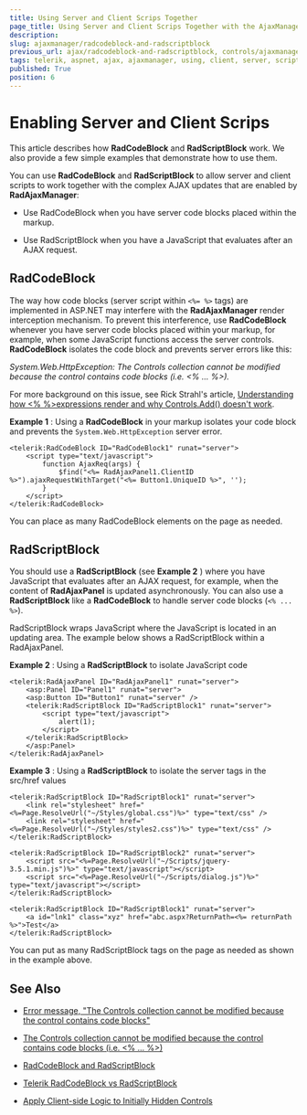 ```yaml
---
title: Using Server and Client Scrips Together 
page_title: Using Server and Client Scrips Together with the AjaxManager
description: 
slug: ajaxmanager/radcodeblock-and-radscriptblock
previous_url: ajax/radcodeblock-and-radscriptblock, controls/ajaxmanager/radcodeblock-and-radscriptblock
tags: telerik, aspnet, ajax, ajaxmanager, using, client, server, scripts, together, radcodeblock, radscriptblock
published: True
position: 6
---
```


# Enabling Server and Client Scrips

This article describes how **RadCodeBlock** and **RadScriptBlock** work. We also provide a few simple examples that demonstrate how to use them.

You can use **RadCodeBlock** and **RadScriptBlock** to allow server and client scripts to work together with the complex AJAX updates that are enabled by **RadAjaxManager**:

* Use RadCodeBlock when you have server code blocks placed within the markup.

* Use RadScriptBlock when you have a JavaScript that evaluates after an AJAX request.

## RadCodeBlock

The way how code blocks (server script within `<%= %>` tags) are implemented in ASP.NET may interfere with the **RadAjaxManager** render interception mechanism. To prevent this interference, use **RadCodeBlock** whenever you have server code blocks placed within your markup, for example, when some JavaScript functions access the server controls. **RadCodeBlock** isolates the code block and prevents server errors like this:

*System.Web.HttpException: The Controls collection cannot be modified because the control contains code blocks (i.e. <% ... %>).*

For more background on this issue, see Rick Strahl's article, [Understanding how <% %>expressions render and why Controls.Add() doesn't work](http://www.west-wind.com/WebLog/posts/6148.aspx).

**Example 1** : Using a **RadCodeBlock** in your markup isolates your code block and prevents the `System.Web.HttpException` server error.

````ASP.NET
<telerik:RadCodeBlock ID="RadCodeBlock1" runat="server">
	<script type="text/javascript">
	    function AjaxReq(args) {
	        $find("<%= RadAjaxPanel1.ClientID %>").ajaxRequestWithTarget("<%= Button1.UniqueID %>", '');
	    }
	</script>
</telerik:RadCodeBlock>
````

You can place as many RadCodeBlock elements on the page as needed.

## RadScriptBlock

You should use a **RadScriptBlock** (see **Example 2** ) where you have JavaScript that evaluates after an AJAX request, for example, when the content of **RadAjaxPanel** is updated asynchronously. You can also use a **RadScriptBlock** like a **RadCodeBlock** to handle server code blocks (`<% ... %>`).

RadScriptBlock wraps JavaScript where the JavaScript is located in an updating area. The example below shows a RadScriptBlock within a RadAjaxPanel.

**Example 2** : Using a **RadScriptBlock** to isolate JavaScript code

````ASP.NET
<telerik:RadAjaxPanel ID="RadAjaxPanel1" runat="server">
	<asp:Panel ID="Panel1" runat="server">
	<asp:Button ID="Button1" runat="server" />
	<telerik:RadScriptBlock ID="RadScriptBlock1" runat="server">
		<script type="text/javascript">
		    alert(1);            
		</script>
	</telerik:RadScriptBlock>
	</asp:Panel>
</telerik:RadAjaxPanel>
````

**Example 3** : Using a **RadScriptBlock** to isolate the server tags in the src/href values

````ASP.NET
<telerik:RadScriptBlock ID="RadScriptBlock1" runat="server">
	<link rel="stylesheet" href="<%=Page.ResolveUrl("~/Styles/global.css")%>" type="text/css" />
	<link rel="stylesheet" href="<%=Page.ResolveUrl("~/Styles/styles2.css")%>" type="text/css" />
</telerik:RadScriptBlock>
 
<telerik:RadScriptBlock ID="RadScriptBlock2" runat="server">
	<script src="<%=Page.ResolveUrl("~/Scripts/jquery-3.5.1.min.js")%>" type="text/javascript"></script>
	<script src="<%=Page.ResolveUrl("~/Scripts/dialog.js")%>" type="text/javascript"></script>
</telerik:RadScriptBlock>

<telerik:RadScriptBlock ID="RadScriptBlock1" runat="server">
	<a id="lnk1" class="xyz" href="abc.aspx?ReturnPath=<%= returnPath %>">Test</a>
</telerik:RadScriptBlock>
````

You can put as many RadScriptBlock tags on the page as needed as shown in the example above. 


## See Also

* [Error message, "The Controls collection cannot be modified because the control contains code blocks"](https://docs.telerik.com/devtools/aspnet-ajax/general-information/troubleshooting/general-troubleshooting#error-message-the-controls-collection-cannot-be-modified-because-the-control-contains-code-blocks)

* [The Controls collection cannot be modified because the control contains code blocks (i.e. <% ... %>)](https://www.telerik.com/forums/232173-the-controls-collection-cannot-be-modified-because-the-control-contains-code-blocks-i-e-lt-gt)

* [RadCodeBlock and RadScriptBlock](https://www.telerik.com/forums/radcodeblock-and-radscriptblock)

* [Telerik RadCodeBlock vs RadScriptBlock](https://www.inalign.com/sitefinity/telerik-radcodeblock-vs-radscriptblock)

* [Apply Client-side Logic to Initially Hidden Controls](https://www.telerik.com/support/kb/aspnet-ajax/details/apply-client-side-logic-to-initially-hidden-controls)


